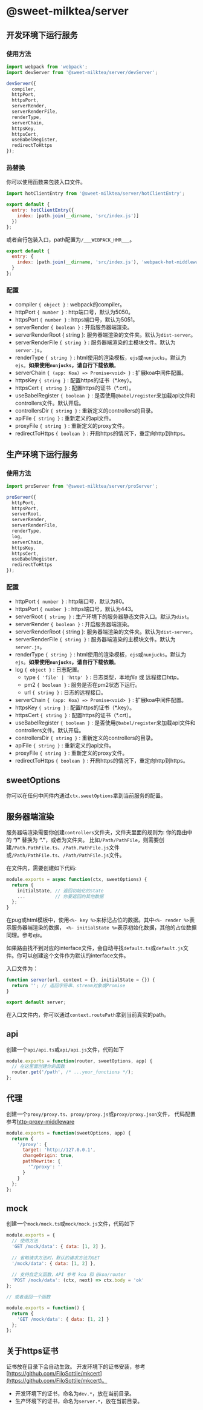 # @sweet-milktea/server

## 开发环境下运行服务

### 使用方法

```javascript
import webpack from 'webpack';
import devServer from '@sweet-milktea/server/devServer';

devServer({
  compiler,
  httpPort,
  httpsPort,
  serverRender,
  serverRenderFile,
  renderType,
  serverChain,
  httpsKey,
  httpsCert,
  useBabelRegister,
  redirectToHttps
});
```

### 热替换

你可以使用函数来包装入口文件。

```javascript
import hotClientEntry from '@sweet-milktea/server/hotClientEntry';

export default {
  entry: hotClientEntry({
    index: [path.join(__dirname, 'src/index.js')]
  })
};
```

或者自行包装入口，path配置为`/___WEBPACK_HMR___`。

```javascript
export default {
  entry: {
    index: [path.join(__dirname, 'src/index.js'), 'webpack-hot-middleware/client?path=/___WEBPACK_HMR___']
  }
};
```

### 配置

* compiler `{ object }` : webpack的compiler。
* httpPort `{ number }` : http端口号，默认为5050。
* httpsPort `{ number }` : https端口号，默认为5051。
* serverRender `{ boolean }` : 开启服务器端渲染。
* serverRenderRoot { string }: 服务器端渲染的文件夹。默认为`dist-server`。
* serverRenderFile `{ string }` : 服务器端渲染的主模块文件。默认为`server.js`。
* renderType `{ string }` : html使用的渲染模板，`ejs`或`nunjucks`。默认为`ejs`。**如果使用`nunjucks`，请自行下载依赖**。
* serverChain `{ (app: Koa) => Promise<void> }` : 扩展koa中间件配置。
* httpsKey `{ string }` : 配置https的证书（*.key）。
* httpsCert `{ string }` : 配置https的证书（*.crt）。
* useBabelRegister `{ boolean }` : 是否使用`@babel/register`来加载api文件和controllers文件。默认开启。
* controllersDir `{ string }` : 重新定义的controllers的目录。
* apiFile `{ string }` : 重新定义的api文件。
* proxyFile `{ string }` : 重新定义的proxy文件。
* redirectToHttps `{ boolean }` : 开启https的情况下，重定向http到https。

## 生产环境下运行服务

### 使用方法

```javascript
import proServer from '@sweet-milktea/server/proServer';

proServer({
  httpPort,
  httpsPort,
  serverRoot,
  serverRender,
  serverRenderFile,
  renderType,
  log,
  serverChain,
  httpsKey,
  httpsCert,
  useBabelRegister,
  redirectToHttps
});
```

### 配置

* httpPort `{ number }` : http端口号，默认为80。
* httpsPort `{ number }` : https端口号，默认为443。
* serverRoot `{ string }` : 生产环境下的服务器静态文件入口。默认为`dist`。
* serverRender `{ boolean }` : 开启服务器端渲染。
* serverRenderRoot { string }: 服务器端渲染的文件夹。默认为`dist-server`。
* serverRenderFile `{ string }` : 服务器端渲染的主模块文件。默认为`server.js`。
* renderType `{ string }` : html使用的渲染模板，`ejs`或`nunjucks`。默认为`ejs`。**如果使用`nunjucks`，请自行下载依赖**。
* log `{ object }` : 日志配置。
  * type `{ 'file' | 'http' }` : 日志类型，本地*file* 或 远程接口*http*。
  * pm2 `{ boolean }` : 服务是否在pm2状态下运行。
  * url `{ string }` : 日志的远程接口。
* serverChain `{ (app: Koa) => Promise<void> }` : 扩展koa中间件配置。
* httpsKey `{ string }` : 配置https的证书（*.key）。
* httpsCert `{ string }` : 配置https的证书（*.crt）。
* useBabelRegister `{ boolean }` : 是否使用`@babel/register`来加载api文件和controllers文件。默认开启。
* controllersDir `{ string }` : 重新定义的controllers的目录。
* apiFile `{ string }` : 重新定义的api文件。
* proxyFile `{ string }` : 重新定义的proxy文件。
* redirectToHttps `{ boolean }` : 开启https的情况下，重定向http到https。

## sweetOptions

你可以在任何中间件内通过`ctx.sweetOptions`拿到当前服务的配置。

## 服务器端渲染

服务器端渲染需要你创建`controllers`文件夹，文件夹里面的规则为: 你的路由中的 **“/”** 替换为 **“.”**，或者为文件夹。
比如`/Path/PathFile`，则需要创建`/Path.PathFile.ts`、`/Path.PathFile.js`文件
或`/Path/PathFile.ts`、`/Path/PathFile.js`文件。   

在文件内，需要创建如下代码:

```javascript
module.exports = async function(ctx, sweetOptions) {
  return {
    initialState, // 返回初始化的state
    ...           // 你要返回的其他数据
  };
}
```

在pug或html模板中，使用`<%- key %>`来标记占位的数据。其中`<%- render %>`表示服务器端渲染的数据，
`<%- initialState %>`表示初始化数据，其他的占位数据同理。参考*ejs*。   

如果路由找不到对应的interface文件，会自动寻找`default.ts`或`default.js`文件。你可以创建这个文件作为默认的interface文件。

入口文件为：

```javascript
function server(url, context = {}, initialState = {}) {
  return ''; // 返回字符串、stream对象或Promise
}

export default server;
```

在入口文件内，你可以通过`context.routePath`拿到当前真实的path。

## api

创建一个`api/api.ts`或`api/api.js`文件，代码如下

```javascript
module.exports = function(router, sweetOptions, app) {
  // 在这里面创建你的函数
  router.get('/path', /* ...your_functions */);
};
```

## 代理

创建一个`proxy/proxy.ts`、`proxy/proxy.js`或`proxy/proxy.json`文件，
代码配置参考[http-proxy-middleware](https://github.com/chimurai/http-proxy-middleware)

```javascript
module.exports = function(sweetOptions, app) {
  return {
    '/proxy': {
      target: 'http://127.0.0.1',
      changeOrigin: true,
      pathRewrite: {
        '^/proxy': ''
      }
    }
  };
};
```

## mock

创建一个`mock/mock.ts`或`mock/mock.js`文件，代码如下

```javascript
module.exports = {
  // 使用方法
  'GET /mock/data': { data: [1, 2] },
  
  // 省略请求方法时，默认的请求方法为GET
  '/mock/data': { data: [1, 2] },
  
  // 支持自定义函数，API 参考 koa 和 @koa/router
  'POST /mock/data': (ctx, next) => ctx.body = 'ok'
};

// 或者返回一个函数

module.exports = function() {
  return {
    'GET /mock/data': { data: [1, 2] }
  };
};
```

## 关于https证书

证书放在目录下会自动生效。
开发环境下的证书安装，参考[https://github.com/FiloSottile/mkcert](https://github.com/FiloSottile/mkcert)。

* 开发环境下的证书，命名为`dev.*`，放在当前目录。
* 生产环境下的证书，命名为`server.*`，放在当前目录。